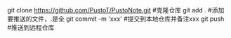 git clone  https://github.com/PustoT/PustoNote.git  #克隆仓库
git add . #添加要推送的文件，.是全
git commit -m 'xxx' #提交到本地仓库并备注xxx
git push #推送到远程仓库